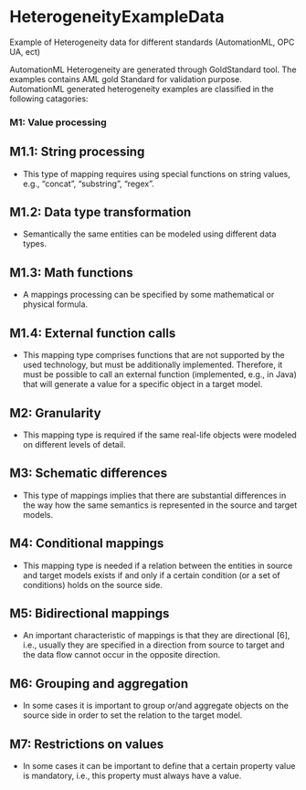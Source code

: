 # HeterogeneityExampleData
Example of Heterogeneity data for different standards (AutomationML, OPC UA, ect)

AutomationML Heterogeneity are generated through GoldStandard tool. The examples contains AML gold Standard for validation purpose.
AutomationML generated heterogeneity examples are classified in the following catagories:

### M1: Value processing

## M1.1: String processing
* This type of mapping requires using special functions on string values, e.g., “concat”, “substring”, “regex”.

## M1.2: Data type transformation
* Semantically the same entities can be modeled using different data types. 

## M1.3: Math functions
* A mappings processing can be specified by some mathematical or physical formula. 

## M1.4: External function calls
* This mapping type comprises functions that are not supported by the used technology, but must be additionally implemented. Therefore, it must be possible to call an external function (implemented, e.g., in Java) that will generate a value for a specific object in a target model.

## M2: Granularity
* This mapping type is required if the same real-life objects were modeled on different levels of detail. 

## M3: Schematic differences
* This type of mappings implies that there are substantial differences in the way how the same semantics is represented in the source and target models. 

## M4: Conditional mappings
* This mapping type is needed if a relation between the entities in source and target models exists if and only if a certain condition (or a set of conditions) holds on the source side. 

## M5: Bidirectional mappings
* An important characteristic of mappings is that they are directional [6], i.e., usually they are specified in a direction from source to target and the data flow cannot occur in the opposite direction. 

## M6: Grouping and aggregation
* In some cases it is important to group or/and aggregate objects on the source side in order to set the relation to the target model. 
## M7: Restrictions on values
* In some cases it can be important to define that a certain property value is mandatory, i.e., this property must always have a value.
